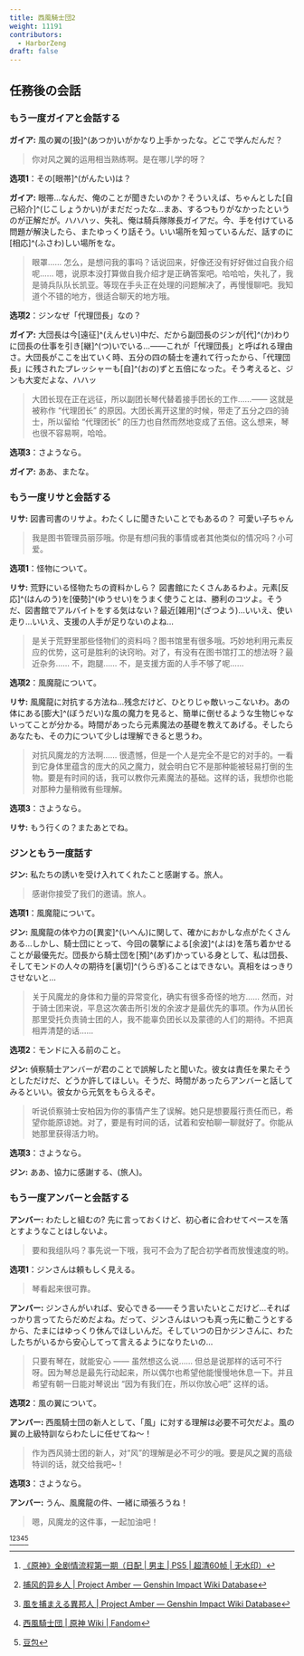 ```yaml
---
title: 西風騎士団2
weight: 11191
contributors:
  - HarborZeng
draft: false
---
```


## 任務後の会話

### もう一度ガイアと会話する

**ガイア:** 風の翼の[扱]^(あつか)いがかなり上手かったな。どこで学んだんだ？

> 你对风之翼的运用相当熟练啊。是在哪儿学的呀？

**选项1**：その[眼帯]^(がんたい)は？

**ガイア:** 眼帯…なんだ、俺のことが聞きたいのか？そういえば、ちゃんとした[自己紹介]^(じこしょうかい)がまだだったな…まあ、するつもりがなかったというのが正解だが。ハハハッ、失礼、俺は騎兵隊隊長ガイアだ。今、手を付けている問題が解決したら、またゆっくり話そう。いい場所を知っているんだ、話すのに[相応]^(ふさわ)しい場所をな。

> 眼罩…… 怎么，是想问我的事吗？话说回来，好像还没有好好做过自我介绍呢…… 嗯，说原本没打算做自我介绍才是正确答案吧。哈哈哈，失礼了，我是骑兵队队长凯亚。等现在手头正在处理的问题解决了，再慢慢聊吧。我知道个不错的地方，很适合聊天的地方哦。

**选项2**：ジンなぜ「代理団長」なの？

**ガイア:** 大団長は今[遠征]^(えんせい)中だ、だから副団長のジンが[代]^(か)わりに団長の仕事を引き[継]^(つ)いでいる…——これが「代理団長」と呼ばれる理由さ。大団長がここを出ていく時、五分の四の騎士を連れて行ったから、「代理団長」に残されたプレッシャーも[自]^(おの)ずと五倍になった。そう考えると、ジンも大変だよな、ハハッ

> 大团长现在正在远征，所以副团长琴代替着接手团长的工作……—— 这就是被称作 “代理团长” 的原因。大团长离开这里的时候，带走了五分之四的骑士，所以留给 “代理团长” 的压力也自然而然地变成了五倍。这么想来，琴也很不容易啊，哈哈。

**选项3**：さようなら。

**ガイア:** ああ、またな。

### もう一度リサと会話する

**リサ:** 図書司書のリサよ。わたくしに聞きたいことでもあるの？ 可愛い子ちゃん

> 我是图书管理员丽莎哦。你是有想问我的事情或者其他类似的情况吗？小可爱。

**选项1**：怪物について。

**リサ:** 荒野にいる怪物たちの資料かしら？ 図書館にたくさんあるわよ。元素[反応]^(はんのう)を[優勢]^(ゆうせい)をうまく使うことは、勝利のコツよ。そうだ、図書館でアルバイトをする気はない？最近[雑用]^(ざつよう)…いいえ、使い走り…いいえ、支援の人手が足りないのよね…

> 是关于荒野里那些怪物们的资料吗？图书馆里有很多哦。巧妙地利用元素反应的优势，这可是胜利的诀窍哟。对了，有没有在图书馆打工的想法呀？最近杂务…… 不，跑腿…… 不，是支援方面的人手不够了呢……

**选项2**：風魔龍について。

**リサ:** 風魔龍に対抗する方法ね…残念だけど、ひとりじゃ敵いっこないわ。あの体にある[膨大]^(ぼうだい)な風の魔力を見ると、簡単に倒せるような生物じゃないってことが分かる。時間があったら元素魔法の基礎を教えてあげる。そしたらあなたも、その力について少しは理解できると思うわ。

> 对抗风魔龙的方法啊…… 很遗憾，但是一个人是完全不是它的对手的。一看到它身体里蕴含的庞大的风之魔力，就会明白它不是那种能被轻易打倒的生物。要是有时间的话，我可以教你元素魔法的基础。这样的话，我想你也能对那种力量稍微有些理解。

**选项3**：さようなら。

**リサ:** もう行くの？またあとでね。

### ジンともう一度話す

**ジン:** 私たちの誘いを受け入れてくれたこと感謝する。旅人。

> 感谢你接受了我们的邀请。旅人。

**选项1**：風魔龍について。

**ジン:** 風魔龍の体や力の[異変]^(いへん)に関して、確かにおかしな点がたくさんある…しかし、騎士団にとって、今回の襲撃による[余波]^(よは)を落ち着かせることが最優先だ。団長から騎士団を[預]^(あず)かっている身として、私は団長、そしてモンドの人々の期待を[裏切]^(うらぎ)ることはできない。真相をはっきりさせないと…

> 关于风魔龙的身体和力量的异常变化，确实有很多奇怪的地方…… 然而，对于骑士团来说，平息这次袭击所引发的余波才是最优先的事项。作为从团长那里受托负责骑士团的人，我不能辜负团长以及蒙德的人们的期待。不把真相弄清楚的话……

**选项2**：モンドに入る前のこと。

**ジン:** 偵察騎士アンバーが君のことで誤解したと聞いた。彼女は責任を果たそうとしただけだ、どうか許してほしい。そうだ、時間があったらアンバーと話してみるといい。彼女から元気をもらえるぞ。

> 听说侦察骑士安柏因为你的事情产生了误解。她只是想要履行责任而已，希望你能原谅她。对了，要是有时间的话，试着和安柏聊一聊就好了。你能从她那里获得活力哟。

**选项3**：さようなら。

**ジン:** ああ、協力に感謝する、(旅人)。

### もう一度アンバーと会話する

**アンバー:** わたしと組むの? 先に言っておくけど、初心者に合わせてペースを落とすようなことはしないよ。

> 要和我组队吗？事先说一下哦，我可不会为了配合初学者而放慢速度的哟。

**选项1**：ジンさんは頼もしく見える。

> 琴看起来很可靠。

**アンバー:** ジンさんがいれば、安心できる——そう言いたいとこだけど…そればっかり言ってたらだめだよね。だって、ジンさんはいつも真っ先に動こうとするから、たまにはゆっくり休んでほしいんだ。そしていつの日かジンさんに、わたしたちがいるから安心してって言えるようになりたいの…

> 只要有琴在，就能安心 —— 虽然想这么说…… 但总是说那样的话可不行呀。因为琴总是最先行动起来，所以偶尔也希望他能慢慢地休息一下。并且希望有朝一日能对琴说出 “因为有我们在，所以你放心吧” 这样的话。

**选项2**：風の翼について。

**アンバー:** 西風騎士団の新人として、「風」に対する理解は必要不可欠だよ。風の翼の上級特訓ならわたしに任せてね～！

> 作为西风骑士团的新人，对“风”的理解是必不可少的哦。要是风之翼的高级特训的话，就交给我吧~！

**选项3**：さようなら。

**アンバー:** うん、風魔龍の件、一緒に頑張ろうね！

> 嗯，风魔龙的这件事，一起加油吧！

[^1][^2][^3][^4][^5]

[^1]: [《原神》全剧情流程第一期（日配 | 男主 | PS5 | 超清60帧 | 无水印）](https://www.bilibili.com/video/BV1P64y1B7TK/)

[^2]: [捕风的异乡人 | Project Amber — Genshin Impact Wiki Database](https://gi.yatta.moe/chs/archive/quest/1001/the-outlander-who-caught-the-wind?chapter=8)

[^3]: [風を捕まえる異邦人 | Project Amber — Genshin Impact Wiki Database](https://gi.yatta.moe/jp/archive/quest/1001/the-outlander-who-caught-the-wind?chapter=8)

[^4]: [西風騎士団 | 原神 Wiki | Fandom](https://genshin-impact.fandom.com/ja/wiki/西風騎士団_(任務))

[^5]: [豆包](https://www.doubao.com/)
